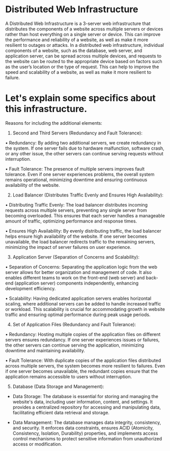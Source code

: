 # Distributed Web Infrastructure
A Distributed Web Infrastructure is a 3-server web infrastructure that distributes the components of a website across multiple servers or devices rather than host everything on a single server or device. This can improve the performance and reliability of a website, as well as make it more resilient to outages or attacks. In a distributed web infrastructure, individual components of a website, such as the database, web server, and application server, can be spread across multiple devices, and requests to the website can be routed to the appropriate device based on factors such as the user’s location or the type of request. This can help to improve the speed and scalability of a website, as well as make it more resilient to failure.

# Let's explain some specifics about this infrastructure.
Reasons for including the additional elements:
1.	Second and Third Servers (Redundancy and Fault Tolerance):

•	Redundancy: By adding two additional servers, we create redundancy in the system. If one server fails due to hardware malfunction, software crash, or any other issue, the other servers can continue serving requests without interruption.

•	Fault Tolerance: The presence of multiple servers improves fault tolerance. Even if one server experiences problems, the overall system remains operational, minimizing downtime and ensuring continuous availability of the website.

2.	Load Balancer (Distributes Traffic Evenly and Ensures High Availability):

•	Distributing Traffic Evenly: The load balancer distributes incoming requests across multiple servers, preventing any single server from becoming overloaded. This ensures that each server handles a manageable amount of traffic, optimizing performance and response times.

•	Ensures High Availability: By evenly distributing traffic, the load balancer helps ensure high availability of the website. If one server becomes unavailable, the load balancer redirects traffic to the remaining servers, minimizing the impact of server failures on user experience.

3.	Application Server (Separation of Concerns and Scalability):

•	Separation of Concerns: Separating the application logic from the web server allows for better organization and management of code. It also enables different teams to work on the front-end (web server) and back-end (application server) components independently, enhancing development efficiency.

•	Scalability: Having dedicated application servers enables horizontal scaling, where additional servers can be added to handle increased traffic or workload. This scalability is crucial for accommodating growth in website traffic and ensuring optimal performance during peak usage periods.

4.	Set of Application Files (Redundancy and Fault Tolerance):

•	Redundancy: Hosting multiple copies of the application files on different servers ensures redundancy. If one server experiences issues or failures, the other servers can continue serving the application, minimizing downtime and maintaining availability.

•	Fault Tolerance: With duplicate copies of the application files distributed across multiple servers, the system becomes more resilient to failures. Even if one server becomes unavailable, the redundant copies ensure that the application remains accessible to users without interruption.

5.	Database (Data Storage and Management):

- Data Storage: The database is essential for storing and managing the website's data, including user information, content, and settings. It provides a centralized repository for accessing and manipulating data, facilitating efficient data retrieval and storage.

- Data Management: The database manages data integrity, consistency, and security. It enforces data constraints, ensures ACID (Atomicity, Consistency, Isolation, Durability) properties, and implements access control mechanisms to protect sensitive information from unauthorized access or modification.

